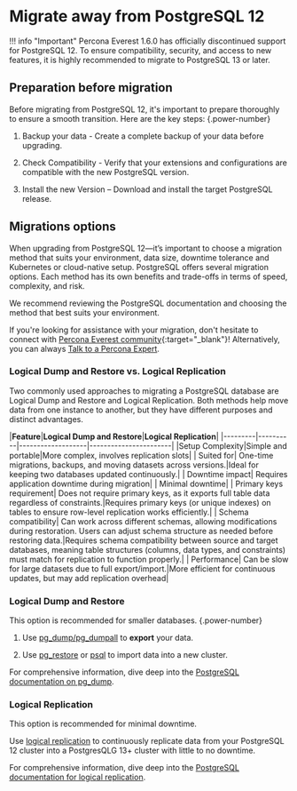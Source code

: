 # Migrate away from PostgreSQL 12

!!! info "Important"
    Percona Everest 1.6.0 has officially discontinued support for PostgreSQL 12. To ensure compatibility, security, and access to new features, it is highly recommended to migrate to PostgreSQL 13 or later.

## Preparation before migration

Before migrating from PostgreSQL 12, it's important to prepare thoroughly to ensure a smooth transition. Here are the key steps:
{.power-number}

1. Backup your data - Create a complete backup of your data before upgrading.

2. Check Compatibility - Verify that your extensions and configurations are compatible with the new PostgreSQL version.

3. Install the new Version – Download and install the target PostgreSQL release.


## Migrations options

When upgrading from PostgreSQL 12—it’s important to choose a migration method that suits your environment, data size, downtime tolerance and Kubernetes or cloud-native setup. PostgreSQL offers several migration options. Each method has its own benefits and trade-offs in terms of speed, complexity, and risk.

We recommend reviewing the PostgreSQL documentation and choosing the method that best suits your environment.

If you're looking for assistance with your migration, don't hesitate to connect with [Percona Everest community](https://forums.percona.com/t/welcome-to-perconas-community-forum/7){:target="_blank"}! Alternatively, you can always [Talk to a Percona Expert](../get-help.md#percona-experts).

### Logical Dump and Restore vs. Logical Replication

Two commonly used approaches to migrating a PostgreSQL database are Logical Dump and Restore and Logical Replication. Both methods help move data from one instance to another, but they have different purposes and distinct advantages.

|**Feature**|**Logical Dump and Restore**|**Logical Replication**|
|---------|----------|-------------------|-----------------------|
|Setup Complexity|Simple and portable|More complex, involves replication slots|
| Suited for| One-time migrations, backups, and moving datasets across versions.|Ideal for keeping two databases updated continuously.|
| Downtime impact| Requires application downtime during migration| | Minimal downtime|
| Primary keys requirement| Does not require primary keys, as it exports full table data regardless of constraints.|Requires primary keys (or unique indexes) on tables to ensure row-level replication works efficiently.|
| Schema compatibility| Can work across different schemas, allowing modifications during restoration. Users can adjust schema structure as needed before restoring data.|Requires schema compatibility between source and target databases, meaning table structures (columns, data types, and constraints) must match for replication to function properly.|
| Performance| Can be slow for large datasets due to full export/import.|More efficient for continuous updates, but may add replication overhead|



### Logical Dump and Restore

This option is recommended for smaller databases.
{.power-number}

1. Use [pg_dump/pg_dumpall](https://www.postgresql.org/docs/current/app-pgdump.html) to **export** your data.

2. Use [pg_restore](https://www.postgresql.org/docs/current/app-pgrestore.html) or [psql](https://www.postgresql.org/docs/current/app-psql.html) to import data into a new cluster.

For comprehensive information, dive deep into the [PostgreSQL documentation on pg_dump](https://www.postgresql.org/docs/current/backup-dump.html).

### Logical Replication

This option is recommended for minimal downtime.

Use [logical replication](https://www.postgresql.org/docs/current/logical-replication.html) to continuously replicate data from your PostgreSQL 12 cluster into a PostgresQLG 13+ cluster with little to no downtime.

For comprehensive information, dive deep into the [PostgreSQL documentation for logical replication](https://www.postgresql.org/docs/current/logical-replication.html).







